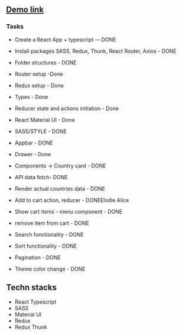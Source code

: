 
## [Demo link ](https://bw-country-api.netlify.app/)

### Tasks 

- Create a React App + typescript — DONE
- Install packages SASS, Redux, Thunk, React Router, Axios - DONE
- Folder structures - DONE
- Router setup -Done 
- Redux setup  - Done
- Types - Done
- Reducer state and actions initiation - Done
- React Material UI - Done
- SASS/STYLE - DONE
- Appbar  - DONE
- Drawer - Done
- Components -> Country card  - DONE

- API data fetch- DONE
- Render actual countries data - DONE
- Add to cart action, reducer  - DONEElodie Alice
- Show cart items - menu component  - DONE
- remove item from cart - DONE

- Search functionality - DONE
- Sort functionality - DONE
- Pagination - DONE
- Theme color change - DONE


## Techn stacks
+ React Typescript
+ SASS
+ Material UI
+ Redux
+ Redux Thunk


